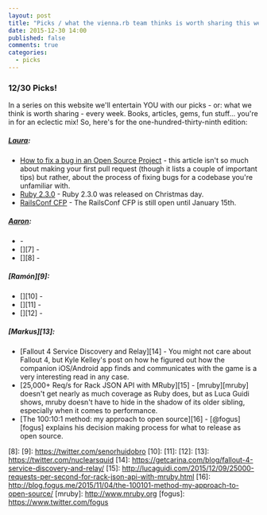 ```yaml
---
layout: post
title: "Picks / what the vienna.rb team thinks is worth sharing this week"
date: 2015-12-30 14:00
published: false
comments: true
categories:
  - picks
---
```


### 12/30 Picks!

In a series on this website we'll entertain YOU with our picks - or: what we think is worth sharing - every week.
Books, articles, gems, fun stuff... you're in for an eclectic mix! So, here's for the one-hundred-thirty-ninth edition:

##### [Laura][1]:
- [How to fix a bug in an Open Source Project][2] - this article isn't so much about making your first pull request (though it lists a couple of important tips) but rather, about the process of fixing bugs for a codebase you're unfamiliar with.
- [Ruby 2.3.0][3] - Ruby 2.3.0 was released on Christmas day. 
- [RailsConf CFP][4] - The RailsConf CFP is still open until January 15th. 

##### [Aaron][5]:
- [][6] - 
- [][7] - 
- [][8] -

##### [Ramón][9]:
- [][10] - 
- [][11] - 
- [][12] - 

##### [Markus][13]:
- [Fallout 4 Service Discovery and Relay][14] - You might not care about Fallout 4, but Kyle Kelley's post on how he figured out how the companion iOS/Android app finds and communicates with the game is a very interesting read in any case.
- [25,000+ Req/s for Rack JSON API with MRuby][15] - [mruby][mruby] doesn't get nearly as much coverage as Ruby does, but as Luca Guidi shows, mruby doesn't have to hide in the shadow of its older sibling, especially when it comes to performance.
- [The 100:10:1 method: my approach to open source][16] - [@fogus][fogus] explains his decision making process for what to release as open source.

[1]: http://www.twitter.com/alicetragedy
[2]: http://nolanlawson.com/2015/12/28/how-to-fix-a-bug-in-an-open-source-project/
[3]: https://www.ruby-lang.org/en/news/2015/12/25/ruby-2-3-0-released
[4]: https://rubycentral-cfp.herokuapp.com/events/railsconf2016
[5]: http://www.twitter.com/mraaroncruz
[6]:
[7]:
[8]:
[9]: https://twitter.com/senorhuidobro
[10]: 
[11]: 
[12]: 
[13]: https://twitter.com/nuclearsquid
[14]: https://getcarina.com/blog/fallout-4-service-discovery-and-relay/
[15]: http://lucaguidi.com/2015/12/09/25000-requests-per-second-for-rack-json-api-with-mruby.html
[16]: http://blog.fogus.me/2015/11/04/the-100101-method-my-approach-to-open-source/
[mruby]: http://www.mruby.org
[fogus]: https://www.twitter.com/fogus
